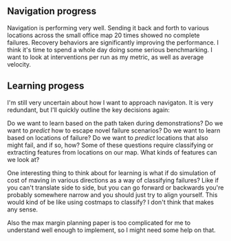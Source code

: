 ## Navigation progress

Navigation is performing very well. Sending it back and forth to various locations across the small office map 20 times showed no complete failures. Recovery behaviors are significantly improving the performance. I think it's time to spend a whole day doing some serious benchmarking. I want to look at interventions per run as my metric, as well as average velocity.

## Learning progess

I'm still very uncertain about how I want to approach navigaton. It is very redundant, but I'll quickly outline the key decisions again:

Do we want to learn based on the path taken during demonstrations? Do we want to *predict* how to escape novel failure scenarios?
Do we want to learn based on locations of failure? Do we want to *predict* locations that also might fail, and if so, how?
Some of these questions require classifying or extracting features from locations on our map. What kinds of features can we look at?

One interesting thing to think about for learning is what if do simulation of cost of maving in various directions as a way of classifying failures? Like if you can't translate side to side, but you can go forward or backwards you're probably somewhere narrow and you should just try to align yourself. This would kind of be like using costmaps to classify? I don't think that makes any sense.

Also the max margin planning paper is too complicated for me to understand well enough to implement, so I might need some help on that.
